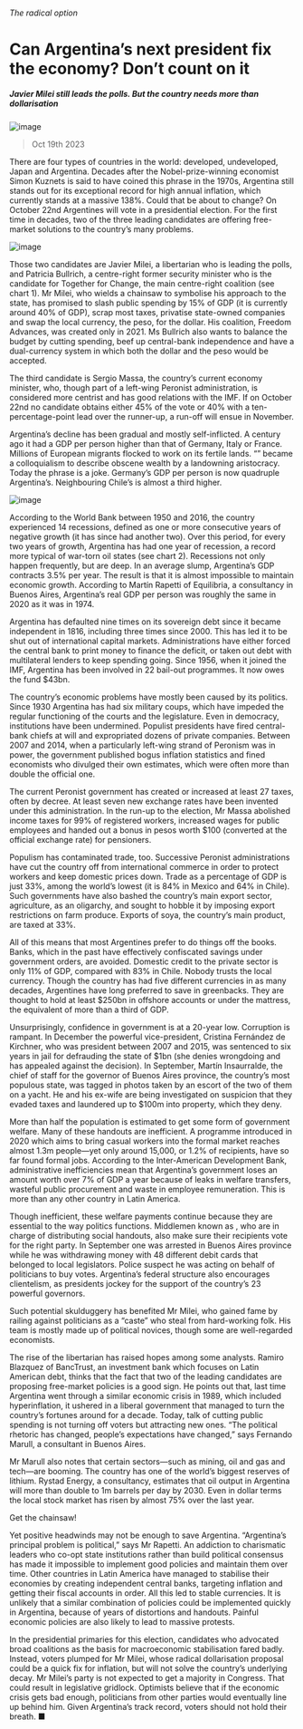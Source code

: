 ###### The radical option
# Can Argentina’s next president fix the economy? Don’t count on it 
##### Javier Milei still leads the polls. But the country needs more than dollarisation 
![image](images/20231021_AMP001.jpg) 
> Oct 19th 2023 
There are four types of countries in the world: developed, undeveloped, Japan and Argentina. Decades after the Nobel-prize-winning economist Simon Kuznets is said to have coined this phrase in the 1970s, Argentina still stands out for its exceptional record for high annual inflation, which currently stands at a massive 138%. Could that be about to change? On October 22nd Argentines will vote in a presidential election. For the first time in decades, two of the three leading candidates are offering free-market solutions to the country’s many problems. 
![image](images/20231021_AMC062.png) 

Those two candidates are Javier Milei, a libertarian who is leading the polls, and Patricia Bullrich, a centre-right former security minister who is the candidate for Together for Change, the main centre-right coalition (see chart 1). Mr Milei, who wields a chainsaw to symbolise his approach to the state, has promised to slash public spending by 15% of GDP (it is currently around 40% of GDP), scrap most taxes, privatise state-owned companies and swap the local currency, the peso, for the dollar. His coalition, Freedom Advances, was created only in 2021. Ms Bullrich also wants to balance the budget by cutting spending, beef up central-bank independence and have a dual-currency system in which both the dollar and the peso would be accepted. 
The third candidate is Sergio Massa, the country’s current economy minister, who, though part of a left-wing Peronist administration, is considered more centrist and has good relations with the IMF. If on October 22nd no candidate obtains either 45% of the vote or 40% with a ten-percentage-point lead over the runner-up, a run-off will ensue in November. 
Argentina’s decline has been gradual and mostly self-inflicted. A century ago it had a GDP per person higher than that of Germany, Italy or France. Millions of European migrants flocked to work on its fertile lands. “” became a colloquialism to describe obscene wealth by a landowning aristocracy. Today the phrase is a joke. Germany’s GDP per person is now quadruple Argentina’s. Neighbouring Chile’s is almost a third higher. 
![image](images/20231021_AMC090.png) 

According to the World Bank between 1950 and 2016, the country experienced 14 recessions, defined as one or more consecutive years of negative growth (it has since had another two). Over this period, for every two years of growth, Argentina has had one year of recession, a record more typical of war-torn oil states (see chart 2). Recessions not only happen frequently, but are deep. In an average slump, Argentina’s GDP contracts 3.5% per year. The result is that it is almost impossible to maintain economic growth. According to Martín Rapetti of Equilibria, a consultancy in Buenos Aires, Argentina’s real GDP per person was roughly the same in 2020 as it was in 1974. 
Argentina has defaulted nine times on its sovereign debt since it became independent in 1816, including three times since 2000. This has led it to be shut out of international capital markets. Administrations have either forced the central bank to print money to finance the deficit, or taken out debt with multilateral lenders to keep spending going. Since 1956, when it joined the IMF, Argentina has been involved in 22 bail-out programmes. It now owes the fund $43bn.
The country’s economic problems have mostly been caused by its politics. Since 1930 Argentina has had six military coups, which have impeded the regular functioning of the courts and the legislature. Even in democracy, institutions have been undermined. Populist presidents have fired central-bank chiefs at will and expropriated dozens of private companies. Between 2007 and 2014, when a particularly left-wing strand of Peronism was in power, the government published bogus inflation statistics and fined economists who divulged their own estimates, which were often more than double the official one. 
The current Peronist government has created or increased at least 27 taxes, often by decree. At least seven new exchange rates have been invented under this administration. In the run-up to the election, Mr Massa abolished income taxes for 99% of registered workers, increased wages for public employees and handed out a bonus in pesos worth $100 (converted at the official exchange rate) for pensioners. 
Populism has contaminated trade, too. Successive Peronist administrations have cut the country off from international commerce in order to protect workers and keep domestic prices down. Trade as a percentage of GDP is just 33%, among the world’s lowest (it is 84% in Mexico and 64% in Chile). Such governments have also bashed the country’s main export sector, agriculture, as an oligarchy, and sought to hobble it by imposing export restrictions on farm produce. Exports of soya, the country’s main product, are taxed at 33%. 
All of this means that most Argentines prefer to do things off the books. Banks, which in the past have effectively confiscated savings under government orders, are avoided. Domestic credit to the private sector is only 11% of GDP, compared with 83% in Chile. Nobody trusts the local currency. Though the country has had five different currencies in as many decades, Argentines have long preferred to save in greenbacks. They are thought to hold at least $250bn in offshore accounts or under the mattress, the equivalent of more than a third of GDP. 
Unsurprisingly, confidence in government is at a 20-year low. Corruption is rampant. In December the powerful vice-president, Cristina Fernández de Kirchner, who was president between 2007 and 2015, was sentenced to six years in jail for defrauding the state of $1bn (she denies wrongdoing and has appealed against the decision). In September, Martín Insaurralde, the chief of staff for the governor of Buenos Aires province, the country’s most populous state, was tagged in photos taken by an escort of the two of them on a yacht. He and his ex-wife are being investigated on suspicion that they evaded taxes and laundered up to $100m into property, which they deny.
More than half the population is estimated to get some form of government welfare. Many of these handouts are inefficient. A programme introduced in 2020 which aims to bring casual workers into the formal market reaches almost 1.3m people—yet only around 15,000, or 1.2% of recipients, have so far found formal jobs. According to the Inter-American Development Bank, administrative inefficiencies mean that Argentina’s government loses an amount worth over 7% of GDP a year because of leaks in welfare transfers, wasteful public procurement and waste in employee remuneration. This is more than any other country in Latin America. 
Though inefficient, these welfare payments continue because they are essential to the way politics functions. Middlemen known as , who are in charge of distributing social handouts, also make sure their recipients vote for the right party. In September one  was arrested in Buenos Aires province while he was withdrawing money with 48 different debit cards that belonged to local legislators. Police suspect he was acting on behalf of politicians to buy votes. Argentina’s federal structure also encourages clientelism, as presidents jockey for the support of the country’s 23 powerful governors.
Such potential skulduggery has benefited Mr Milei, who gained fame by railing against politicians as a “caste” who steal from hard-working folk. His team is mostly made up of political novices, though some are well-regarded economists. 
The rise of the libertarian has raised hopes among some analysts. Ramiro Blazquez of BancTrust, an investment bank which focuses on Latin American debt, thinks that the fact that two of the leading candidates are proposing free-market policies is a good sign. He points out that, last time Argentina went through a similar economic crisis in 1989, which included hyperinflation, it ushered in a liberal government that managed to turn the country’s fortunes around for a decade. Today, talk of cutting public spending is not turning off voters but attracting new ones. “The political rhetoric has changed, people’s expectations have changed,” says Fernando Marull, a consultant in Buenos Aires.
Mr Marull also notes that certain sectors—such as mining, oil and gas and tech—are booming. The country has one of the world’s biggest reserves of lithium. Rystad Energy, a consultancy, estimates that oil output in Argentina will more than double to 1m barrels per day by 2030. Even in dollar terms the local stock market has risen by almost 75% over the last year.
Get the chainsaw!
Yet positive headwinds may not be enough to save Argentina. “Argentina’s principal problem is political,” says Mr Rapetti. An addiction to charismatic leaders who co-opt state institutions rather than build political consensus has made it impossible to implement good policies and maintain them over time. Other countries in Latin America have managed to stabilise their economies by creating independent central banks, targeting inflation and getting their fiscal accounts in order. All this led to stable currencies. It is unlikely that a similar combination of policies could be implemented quickly in Argentina, because of years of distortions and handouts. Painful economic policies are also likely to lead to massive protests.
In the presidential primaries for this election, candidates who advocated broad coalitions as the basis for macroeconomic stabilisation fared badly. Instead, voters plumped for Mr Milei, whose radical dollarisation proposal could be a quick fix for inflation, but will not solve the country’s underlying decay. Mr Milei’s party is not expected to get a majority in Congress. That could result in legislative gridlock. Optimists believe that if the economic crisis gets bad enough, politicians from other parties would eventually line up behind him. Given Argentina’s track record, voters should not hold their breath. ■

